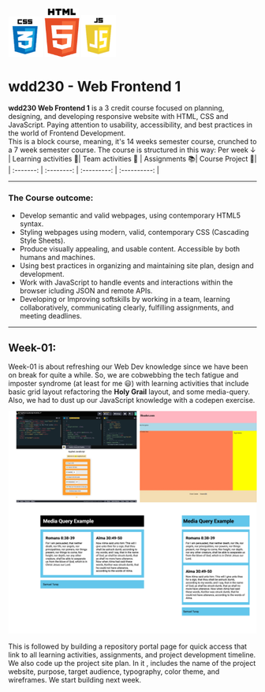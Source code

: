 <img src="images/css.webp" alt="Python orgramming language logo" width=70> <img src="images/html.webp" alt="Python orgramming language logo" width=70> <img src="images/javascript.webp" alt="Python orgramming language logo" width=70>

# wdd230 - Web Frontend 1

**wdd230 Web Frontend 1** is a 3 credit course focused on planning, designing, and developing responsive website with HTML, CSS and JavaScript. Paying attention to usability, accessibility, and best practices in the world of Frontend Development.  
This is a block course, meaning, it's 14 weeks semester course, crunched to a 7 week semester course. The course is structured in this way: Per week ↓  
| Learning activities 🎯| Team activities 🤝 | Assignments 📚| Course Project 🧪|
| :-------: | :--------: | :---------: | :----------: |

---

### The Course outcome:

- Develop semantic and valid webpages, using contemporary HTML5 syntax.
- Styling webpages using modern, valid, contemporary CSS (Cascading Style Sheets).
- Produce visually appealing, and usable content. Accessible by both humans and machines.
- Using best practices in organizing and maintaining site plan, design and development.
- Work with JavaScript to handle events and interactions within the browser icluding JSON and remote APIs.
- Developing or Improving softskills by working in a team, learning collaboratively, communicating clearly, fulfilling assignments, and meeting deadlines.

---

## Week-01:

Week-01 is about refreshing our Web Dev knowledge since we have been on break for quite a while. So, we are cobwebbing the tech fatigue and imposter syndrome (at least for me 😃) with learning activities that include basic grid layout refactoring the **Holy Grail** layout, and some media-query. Also, we had to dust up our JavaScript knowledge with a codepen exercise.

![week1 activities](images/week.webp)

This is followed by building a repository portal page for quick access that link to all learning activities, assignments, and project development timeline. We also code up the project site plan. In it , includes the name of the project website, purpose, target audience, typography, color theme, and wireframes. We start building next week.
